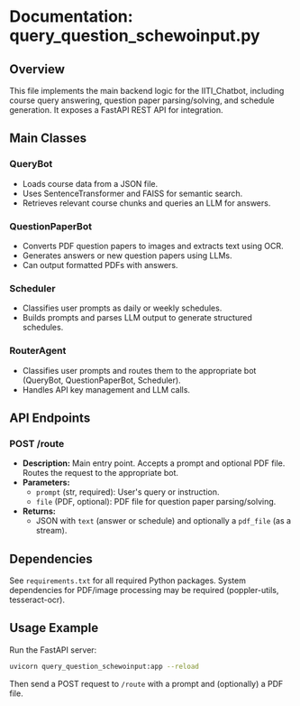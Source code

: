# Documentation: query_question_schewoinput.py

## Overview
This file implements the main backend logic for the IITI_Chatbot, including course query answering, question paper parsing/solving, and schedule generation. It exposes a FastAPI REST API for integration.

## Main Classes

### QueryBot
- Loads course data from a JSON file.
- Uses SentenceTransformer and FAISS for semantic search.
- Retrieves relevant course chunks and queries an LLM for answers.

### QuestionPaperBot
- Converts PDF question papers to images and extracts text using OCR.
- Generates answers or new question papers using LLMs.
- Can output formatted PDFs with answers.

### Scheduler
- Classifies user prompts as daily or weekly schedules.
- Builds prompts and parses LLM output to generate structured schedules.

### RouterAgent
- Classifies user prompts and routes them to the appropriate bot (QueryBot, QuestionPaperBot, Scheduler).
- Handles API key management and LLM calls.

## API Endpoints

### POST /route
- **Description:** Main entry point. Accepts a prompt and optional PDF file. Routes the request to the appropriate bot.
- **Parameters:**
  - `prompt` (str, required): User's query or instruction.
  - `file` (PDF, optional): PDF file for question paper parsing/solving.
- **Returns:**
  - JSON with `text` (answer or schedule) and optionally a `pdf_file` (as a stream).

## Dependencies
See `requirements.txt` for all required Python packages. System dependencies for PDF/image processing may be required (poppler-utils, tesseract-ocr).

## Usage Example
Run the FastAPI server:
```bash
uvicorn query_question_schewoinput:app --reload
```
Then send a POST request to `/route` with a prompt and (optionally) a PDF file. 